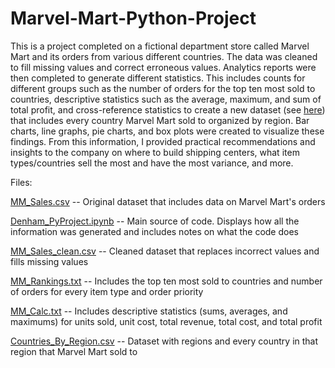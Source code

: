 # Marvel-Mart-Python-Project

This is a project completed on a fictional department store called Marvel Mart and its orders from various different countries. The data was cleaned to fill missing values and correct erroneous values. Analytics reports were then completed to generate different statistics. This includes counts for different groups such as the number of orders for the top ten most sold to countries, descriptive statistics such as the average, maximum, and sum of total profit, and cross-reference statistics to create a new dataset (see [here](Countries_By_Region.csv)) that includes every country Marvel Mart sold to organized by region. Bar charts, line graphs, pie charts, and box plots were created to visualize these findings. From this information, I provided practical recommendations and insights to the company on where to build shipping centers, what item types/countries sell the most and have the most variance, and more.

Files:

[MM_Sales.csv](MM_Sales.csv) -- Original dataset that includes data on Marvel Mart's orders

[Denham_PyProject.ipynb](Denham_PyProject.ipynb) -- Main source of code. Displays how all the information was generated and includes notes on what the code does

[MM_Sales_clean.csv](MM_Sales_clean.csv) -- Cleaned dataset that replaces incorrect values and fills missing values

[MM_Rankings.txt](MM_Rankings.txt) -- Includes the top ten most sold to countries and number of orders for every item type and order priority

[MM_Calc.txt](MM_Calc.txt) -- Includes descriptive statistics (sums, averages, and maximums) for units sold, unit cost, total revenue, total cost, and total profit

[Countries_By_Region.csv](Countries_By_Region.csv) -- Dataset with regions and every country in that region that Marvel Mart sold to
